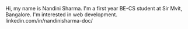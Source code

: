 Hi, my name is Nandini Sharma.
I'm a first year BE-CS student at Sir Mvit, Bangalore.
I'm interested in web development.
linkedin.com/in/nandinisharma-doc/
